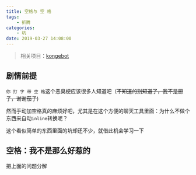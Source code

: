 ```yaml
---
title: 空格与 空 格
tags: 
    - 折腾
categories:
    - 坑
date: 2019-03-27 14:08:00
---
```


> 相关项目：[kongebot](https://github.com/NeverBehave/kongebot)

## 剧情前提

`你 打 字 带 空 格`这个恶臭梗应该很多人知道吧（~~不知道的别知道了，我不是厨子，谢谢茄子~~)

然而手动加空格真的麻烦好吧，尤其是在这个方便的聊天工具里面：为什么不做个东西来自动`inline`转换呢？

这个看似简单的东西里面的坑却还不少，就借此机会学习一下

## 空格：我不是那么好惹的

把上面的问题分解
<!--stackedit_data:
eyJoaXN0b3J5IjpbMTAyNDI1NDA2OF19
-->